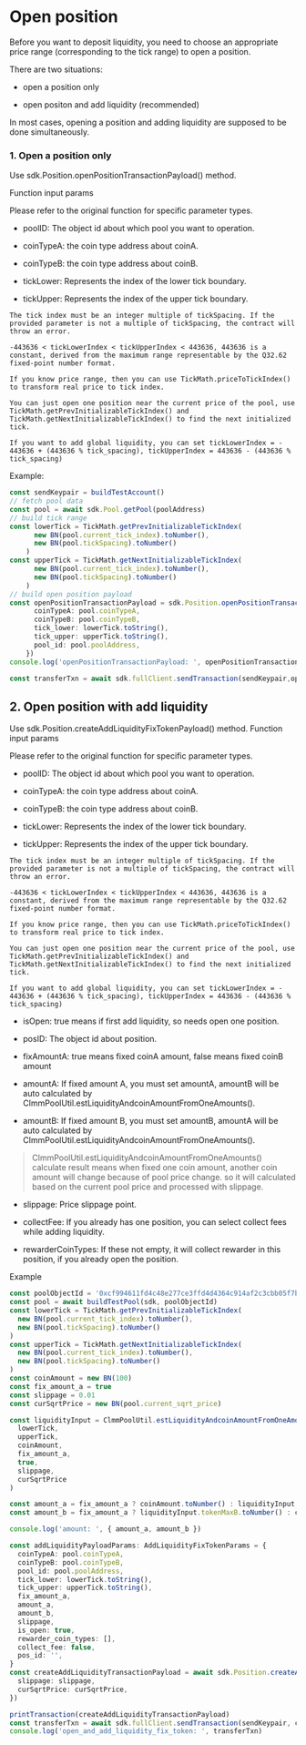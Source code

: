 # Open position

Before you want to deposit liquidity, you need to choose an appropriate price range (corresponding to the tick range) to open a position.

There are two situations:

+ open a position only

+ open positon and add liquidity (recommended)

In most cases, opening a position and adding liquidity are supposed to be done simultaneously.

### 1. Open a position only

Use sdk.Position.openPositionTransactionPayload() method.

Function input params

Please refer to the original function for specific parameter types.

+ poolID: The object id about which pool you want to operation.

+ coinTypeA: the coin type address about coinA.

+ coinTypeB: the coin type address about coinB.

+ tickLower: Represents the index of the lower tick boundary.

+ tickUpper: Represents the index of the upper tick boundary.

```
The tick index must be an integer multiple of tickSpacing. If the provided parameter is not a multiple of tickSpacing, the contract will throw an error.

-443636 < tickLowerIndex < tickUpperIndex < 443636, 443636 is a constant, derived from the maximum range representable by the Q32.62 fixed-point number format.

If you know price range, then you can use TickMath.priceToTickIndex() to transform real price to tick index.

You can just open one position near the current price of the pool, use TickMath.getPrevInitializableTickIndex() and TickMath.getNextInitializableTickIndex() to find the next initialized tick.

If you want to add global liquidity, you can set tickLowerIndex = - 443636 + (443636 % tick_spacing), tickUpperIndex = 443636 - (443636 % tick_spacing)
```

Example:

```typescript
const sendKeypair = buildTestAccount()
// fetch pool data
const pool = await sdk.Pool.getPool(poolAddress)
// build tick range
const lowerTick = TickMath.getPrevInitializableTickIndex(
      new BN(pool.current_tick_index).toNumber(),
      new BN(pool.tickSpacing).toNumber()
    )
const upperTick = TickMath.getNextInitializableTickIndex(
      new BN(pool.current_tick_index).toNumber(),
      new BN(pool.tickSpacing).toNumber()
    )
// build open position payload
const openPositionTransactionPayload = sdk.Position.openPositionTransactionPayload({
      coinTypeA: pool.coinTypeA,
      coinTypeB: pool.coinTypeB,
      tick_lower: lowerTick.toString(),
      tick_upper: upperTick.toString(),
      pool_id: pool.poolAddress,
    })
console.log('openPositionTransactionPayload: ', openPositionTransactionPayload)

const transferTxn = await sdk.fullClient.sendTransaction(sendKeypair,openPositionTransactionPayload)
```

## 2. Open position with add liquidity

Use sdk.Position.createAddLiquidityFixTokenPayload() method.
Function input params

Please refer to the original function for specific parameter types.

+ poolID: The object id about which pool you want to operation.

+ coinTypeA: the coin type address about coinA.

+ coinTypeB: the coin type address about coinB.

+ tickLower: Represents the index of the lower tick boundary.

+ tickUpper: Represents the index of the upper tick boundary.

```
The tick index must be an integer multiple of tickSpacing. If the provided parameter is not a multiple of tickSpacing, the contract will throw an error.

-443636 < tickLowerIndex < tickUpperIndex < 443636, 443636 is a constant, derived from the maximum range representable by the Q32.62 fixed-point number format.

If you know price range, then you can use TickMath.priceToTickIndex() to transform real price to tick index.

You can just open one position near the current price of the pool, use TickMath.getPrevInitializableTickIndex() and TickMath.getNextInitializableTickIndex() to find the next initialized tick.

If you want to add global liquidity, you can set tickLowerIndex = - 443636 + (443636 % tick_spacing), tickUpperIndex = 443636 - (443636 % tick_spacing)
```

+ isOpen: true means if first add liquidity, so needs open one position.

+ posID: The object id about position.

+ fixAmountA: true means fixed coinA amount, false means fixed coinB amount

+ amountA: If fixed amount A, you must set amountA, amountB will be auto calculated by ClmmPoolUtil.estLiquidityAndcoinAmountFromOneAmounts().

+ amountB: If fixed amount B, you must set amountB, amountA will be auto calculated by ClmmPoolUtil.estLiquidityAndcoinAmountFromOneAmounts().

> ClmmPoolUtil.estLiquidityAndcoinAmountFromOneAmounts() calculate result means when fixed one coin amount, another coin amount will change because of pool price change. so it will calculated based on the current pool price and processed with slippage.

+ slippage: Price slippage point.

+ collectFee: If you already has one position, you can select collect fees while adding liquidity.

+ rewarderCoinTypes: If these not empty, it will collect rewarder in this position, if you already open the position.

Example

```typescript
const poolObjectId = '0xcf994611fd4c48e277ce3ffd4d4364c914af2c3cbb05f7bf6facd371de688630' //  TokensMapping.USDT_USDC_LP.poolObjectIds[0]
const pool = await buildTestPool(sdk, poolObjectId)
const lowerTick = TickMath.getPrevInitializableTickIndex(
  new BN(pool.current_tick_index).toNumber(),
  new BN(pool.tickSpacing).toNumber()
)
const upperTick = TickMath.getNextInitializableTickIndex(
  new BN(pool.current_tick_index).toNumber(),
  new BN(pool.tickSpacing).toNumber()
)
const coinAmount = new BN(100)
const fix_amount_a = true
const slippage = 0.01
const curSqrtPrice = new BN(pool.current_sqrt_price)

const liquidityInput = ClmmPoolUtil.estLiquidityAndcoinAmountFromOneAmounts(
  lowerTick,
  upperTick,
  coinAmount,
  fix_amount_a,
  true,
  slippage,
  curSqrtPrice
)

const amount_a = fix_amount_a ? coinAmount.toNumber() : liquidityInput.tokenMaxA.toNumber()
const amount_b = fix_amount_a ? liquidityInput.tokenMaxB.toNumber() : coinAmount.toNumber()

console.log('amount: ', { amount_a, amount_b })

const addLiquidityPayloadParams: AddLiquidityFixTokenParams = {
  coinTypeA: pool.coinTypeA,
  coinTypeB: pool.coinTypeB,
  pool_id: pool.poolAddress,
  tick_lower: lowerTick.toString(),
  tick_upper: upperTick.toString(),
  fix_amount_a,
  amount_a,
  amount_b,
  slippage,
  is_open: true,
  rewarder_coin_types: [],
  collect_fee: false,
  pos_id: '',
}
const createAddLiquidityTransactionPayload = await sdk.Position.createAddLiquidityFixTokenPayload(addLiquidityPayloadParams, {
  slippage: slippage,
  curSqrtPrice: curSqrtPrice,
})

printTransaction(createAddLiquidityTransactionPayload)
const transferTxn = await sdk.fullClient.sendTransaction(sendKeypair, createAddLiquidityTransactionPayload)
console.log('open_and_add_liquidity_fix_token: ', transferTxn)
```
